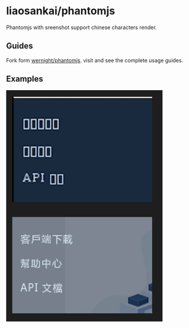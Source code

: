 # liaosankai/phantomjs
 Phantomjs with sreenshot support chinese characters render. 

## Guides
Fork form [wernight/phantomjs](https://hub.docker.com/r/wernight/phantomjs/). visit and see the complete usage guides.

## Examples
![example](example.png)
